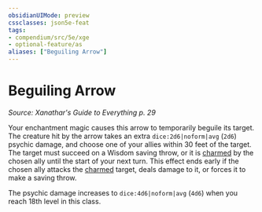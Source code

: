 ```yaml
---
obsidianUIMode: preview
cssclasses: json5e-feat
tags:
- compendium/src/5e/xge
- optional-feature/as
aliases: ["Beguiling Arrow"]
---
```

# Beguiling Arrow
*Source: Xanathar's Guide to Everything p. 29*  

Your enchantment magic causes this arrow to temporarily beguile its target. The creature hit by the arrow takes an extra `dice:2d6|noform|avg` (`2d6`) psychic damage, and choose one of your allies within 30 feet of the target. The target must succeed on a Wisdom saving throw, or it is [charmed](2-Mechanics/CLI/rules/conditions.md#Charmed) by the chosen ally until the start of your next turn. This effect ends early if the chosen ally attacks the [charmed](2-Mechanics/CLI/rules/conditions.md#Charmed) target, deals damage to it, or forces it to make a saving throw.

The psychic damage increases to `dice:4d6|noform|avg` (`4d6`) when you reach 18th level in this class.